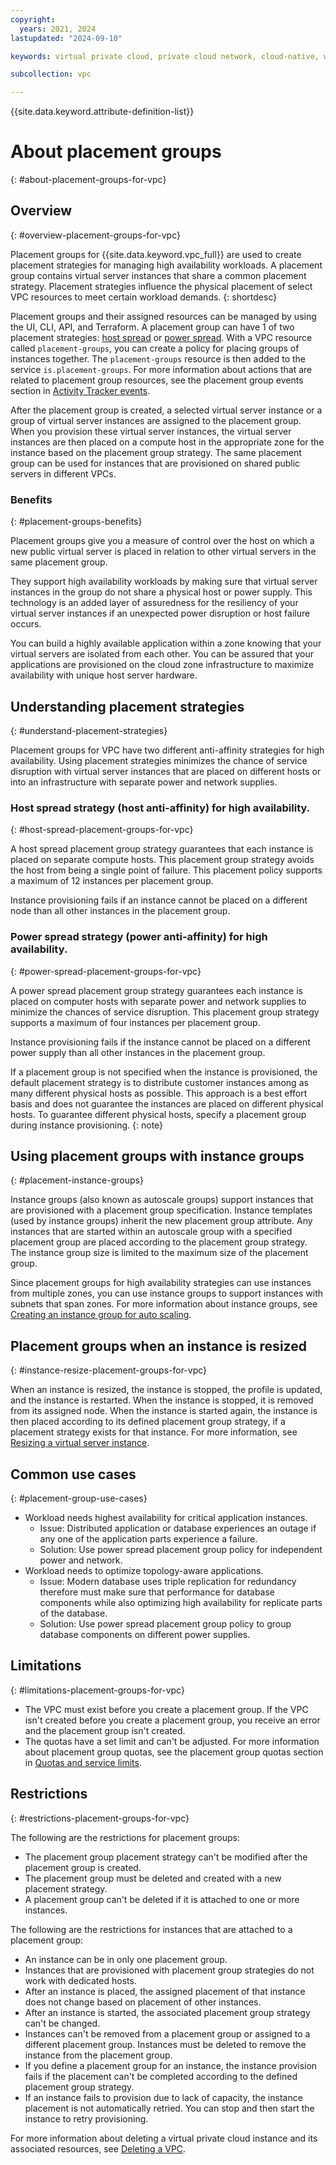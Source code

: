 ```yaml
---
copyright:
  years: 2021, 2024
lastupdated: "2024-09-10"

keywords: virtual private cloud, private cloud network, cloud-native, workloads, high availability, generation 2, placement group, host spread, power spread

subcollection: vpc

---
```


{{site.data.keyword.attribute-definition-list}}

# About placement groups
{: #about-placement-groups-for-vpc}

## Overview
{: #overview-placement-groups-for-vpc}

Placement groups for {{site.data.keyword.vpc_full}} are used to create placement strategies for managing high availability workloads. A placement group contains virtual server instances that share a common placement strategy. Placement strategies influence the physical placement of select VPC resources to meet certain workload demands.
{: shortdesc}

Placement groups and their assigned resources can be managed by using the UI, CLI, API, and Terraform. A placement group can have 1 of two placement strategies: [host spread](#host-spread-placement-groups-for-vpc) or [power spread](#power-spread-placement-groups-for-vpc). With a VPC resource called `placement-groups`, you can create a policy for placing groups of instances together. The `placement-groups` resource is then added to the service `is.placement-groups`. For more information about actions that are related to placement group resources, see the placement group events section in [Activity Tracker events](/docs/vpc?topic=vpc-at_events#events-placement-group).

After the placement group is created, a selected virtual server instance or a group of virtual server instances are assigned to the placement group. When you provision these virtual server instances, the virtual server instances are then placed on a compute host in the appropriate zone for the instance based on the placement group strategy. The same placement group can be used for instances that are provisioned on shared public servers in different VPCs.

### Benefits
{: #placement-groups-benefits}

Placement groups give you a measure of control over the host on which a new public virtual server is placed in relation to other virtual servers in the same placement group.

They support high availability workloads by making sure that virtual server instances in the group do not share a physical host or power supply. This technology is an added layer of assuredness for the resiliency of your virtual server instances if an unexpected power disruption or host failure occurs.

You can build a highly available application within a zone knowing that your virtual servers are isolated from each other. You can be assured that your applications are provisioned on the cloud zone infrastructure to maximize availability with unique host server hardware.

## Understanding placement strategies
{: #understand-placement-strategies}

Placement groups for VPC have two different anti-affinity strategies for high availability. Using placement strategies minimizes the chance of service disruption with virtual server instances that are placed on different hosts or into an infrastructure with separate power and network supplies.

### Host spread strategy (host anti-affinity) for high availability.
{: #host-spread-placement-groups-for-vpc}

A host spread placement group strategy guarantees that each instance is placed on separate compute hosts. This placement group strategy avoids the host from being a single point of failure. This placement policy supports a maximum of 12 instances per placement group.

Instance provisioning fails if an instance cannot be placed on a different node than all other instances in the placement group.

### Power spread strategy (power anti-affinity) for high availability.
{: #power-spread-placement-groups-for-vpc}

A power spread placement group strategy guarantees each instance is placed on computer hosts with separate power and network supplies to minimize the chances of service disruption. This placement group strategy supports a maximum of four instances per placement group.

Instance provisioning fails if the instance cannot be placed on a different power supply than all other instances in the placement group.

If a placement group is not specified when the instance is provisioned, the default placement strategy is to distribute customer instances among as many different physical hosts as possible. This approach is a best effort basis and does not guarantee the instances are placed on different physical hosts. To guarantee different physical hosts, specify a placement group during instance provisioning.
{: note}

## Using placement groups with instance groups
{: #placement-instance-groups}

Instance groups (also known as autoscale groups) support instances that are provisioned with a placement group specification. Instance templates (used by instance groups) inherit the new placement group attribute. Any instances that are started within an autoscale group with a specified placement group are placed according to the placement group strategy. The instance group size is limited to the maximum size of the placement group.

Since placement groups for high availability strategies can use instances from multiple zones, you can use instance groups to support instances with subnets that span zones. For more information about instance groups, see [Creating an instance group for auto scaling](/docs/vpc?topic=vpc-creating-auto-scale-instance-group).

## Placement groups when an instance is resized
{: #instance-resize-placement-groups-for-vpc}

When an instance is resized, the instance is stopped, the profile is updated, and the instance is restarted. When the instance is stopped, it is removed from its assigned node. When the instance is started again, the instance is then placed according to its defined placement group strategy, if a placement strategy exists for that instance. For more information, see [Resizing a virtual server instance](/docs/vpc?topic=vpc-resizing-an-instance).

## Common use cases
{: #placement-group-use-cases}

* Workload needs highest availability for critical application instances.
   * Issue: Distributed application or database experiences an outage if any one of the application parts experience a failure.
   * Solution: Use power spread placement group policy for independent power and network.
* Workload needs to optimize topology-aware applications.
   * Issue: Modern database uses triple replication for redundancy therefore must make sure that performance for database components while also optimizing high availability for replicate parts of the database.
   * Solution: Use power spread placement group policy to group database components on different power supplies.

## Limitations
{: #limitations-placement-groups-for-vpc}

* The VPC must exist before you create a placement group. If the VPC isn't created before you create a placement group, you receive an error and the placement group isn't created.
* The quotas have a set limit and can't be adjusted. For more information about placement group quotas, see the placement group quotas section in [Quotas and service limits](/docs/vpc?topic=vpc-quotas#placement-group-quotas).

## Restrictions
{: #restrictions-placement-groups-for-vpc}

The following are the restrictions for placement groups:

- The placement group placement strategy can't be modified after the placement group is created.
- The placement group must be deleted and created with a new placement strategy.
- A placement group can't be deleted if it is attached to one or more instances.

The following are the restrictions for instances that are attached to a placement group:

- An instance can be in only one placement group.
- Instances that are provisioned with placement group strategies do not work with dedicated hosts.
- After an instance is placed, the assigned placement of that instance does not change based on placement of other instances.
- After an instance is started, the associated placement group strategy can't be changed.
- Instances can't be removed from a placement group or assigned to a different placement group. Instances must be deleted to remove the instance from the placement group.
- If you define a placement group for an instance, the instance provision fails if the placement can't be completed according to the defined placement group strategy.
- If an instance fails to provision due to lack of capacity, the instance placement is not automatically retried. You can stop and then start the instance to retry provisioning.

For more information about deleting a virtual private cloud instance and its associated resources, see [Deleting a VPC](/docs/vpc?topic=vpc-deleting).
